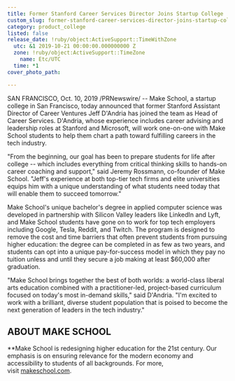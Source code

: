 ```yaml
---
title: Former Stanford Career Services Director Joins Startup College
custom_slug: former-stanford-career-services-director-joins-startup-college
category: product_college
listed: false
release_date: !ruby/object:ActiveSupport::TimeWithZone
  utc: &1 2019-10-21 00:00:00.000000000 Z
  zone: !ruby/object:ActiveSupport::TimeZone
    name: Etc/UTC
  time: *1
cover_photo_path: 

---
```

SAN FRANCISCO, Oct. 10, 2019 /PRNewswire/ -- Make School, a startup college in San Francisco, today announced that former Stanford Assistant Director of Career Ventures Jeff D'Andria has joined the team as Head of Career Services. D'Andria, whose experience includes career advising and leadership roles at Stanford and Microsoft, will work one-on-one with Make School students to help them chart a path toward fulfilling careers in the tech industry.

"From the beginning, our goal has been to prepare students for life after college -- which includes everything from critical thinking skills to hands-on career coaching and support," said Jeremy Rossmann, co-founder of Make School. "Jeff's experience at both top-tier tech firms and elite universities equips him with a unique understanding of what students need today that will enable them to succeed tomorrow."

Make School's unique bachelor's degree in applied computer science was developed in partnership with Silicon Valley leaders like LinkedIn and Lyft, and Make School students have gone on to work for top tech employers including Google, Tesla, Reddit, and Twitch. The program is designed to remove the cost and time barriers that often prevent students from pursuing higher education: the degree can be completed in as few as two years, and students can opt into a unique pay-for-success model in which they pay no tuition unless and until they secure a job making at least $60,000 after graduation.

"Make School brings together the best of both worlds: a world-class liberal arts education combined with a practitioner-led, project-based curriculum focused on today's most in-demand skills," said D'Andria. "I'm excited to work with a brilliant, diverse student population that is poised to become the next generation of leaders in the tech industry."

## ABOUT MAKE SCHOOL
**Make School is redesigning higher education for the 21st century. Our emphasis is on ensuring relevance for the modern economy and accessibility to students of all backgrounds. For more, visit [makeschool.com](https://c212.net/c/link/?t=0&l=en&o=2607782-1&h=2992074348&u=https%3A%2F%2Fwww.makeschool.com%2Fpress&a=makeschool.com).